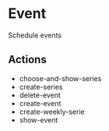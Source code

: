 # Event

Schedule events

## Actions

- choose-and-show-series
- create-series
- delete-event
- create-event
- create-weekly-serie
- show-event
